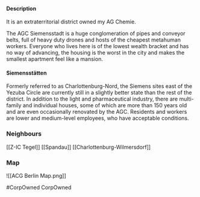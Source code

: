 #### Description
It is an extraterritorial district owned my AG Chemie.

The AGC Siemensstadt is a huge conglomeration of pipes and conveyor belts, full of heavy duty drones and hosts of the cheapest metahuman workers. Everyone who lives here is of the lowest wealth bracket and has no way of advancing, the housing is the worst in the city and makes the smallest apartment feel like a mansion.
#### Siemensstätten
Formerly referred to as Charlottenburg-Nord, the Siemens sites east of the Yezuba Circle are currently still in a slightly better state than the rest of the district. In addition to the light and pharmaceutical industry, there are multi-family and individual houses, some of which are more than 150 years old and are even occasionally renovated by the AGC. Residents and workers are lower and medium-level employees, who have acceptable conditions.
### Neighbours
[[Z-IC Tegel]]
[[Spandau]]
[[Charlottenburg-Wilmersdorf]]
### Map
![[ACG Berlin Map.png]]

#CorpOwned CorpOwned